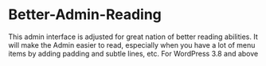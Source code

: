 Better-Admin-Reading
====================

This admin interface is adjusted for great nation of better reading abilities. It will make the Admin easier to read, especially when you have a lot of menu items by adding padding and subtle lines, etc. For WordPress 3.8 and above
